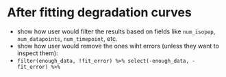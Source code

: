 


# After fitting degradation curves

 - show how user would filter the results based on fields like `num_isopep`, `num_datapoints`, `num_timepoint`, etc.
 - show how user would remove the ones wiht errors (unless they want to inspect them):
 - `filter(enough_data, !fit_error) %>% select(-enough_data, -fit_error) %>% `
